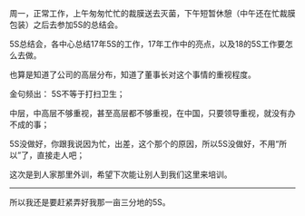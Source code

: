周一，正常工作，上午匆匆忙忙的裁膜送去灭菌，下午短暂休憩（中午还在忙裁膜包装）之后去参加5S的总结会。

5S总结会，各中心总结17年5S的工作，17年工作中的亮点，以及18的5S工作要怎么去做。

也算是知道了公司的高层分布，知道了董事长对这个事情的重视程度。

金句频出：
5S不等于打扫卫生；

中层，中高层不够重视，甚至高层都不够重视，在中国，只要领导重视，就没有办不成的事；

5S没做好，你跟我说因为忙，出差，这个那个的原因，所以5S没做好，不用“所以”了，直接走人吧；

这次是到人家那里外训，希望下次能让别人到我们这里来培训。

-----------------------------

所以我还是要赶紧弄好我那一亩三分地的5S。

